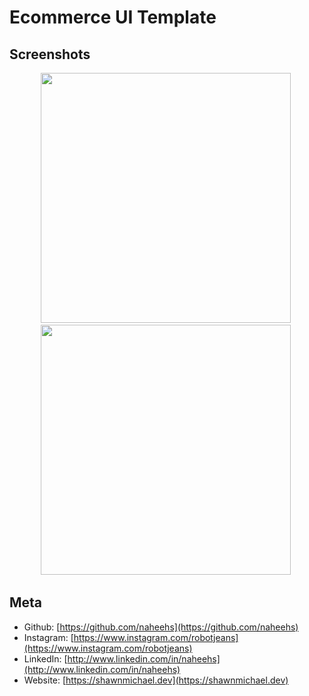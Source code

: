 # Ecommerce UI Template

## Screenshots

<p align="center">
    <img src="https://user-images.githubusercontent.com/76571348/103107834-6f0f6d80-4642-11eb-9e8e-153d68d1a405.png" width="400">&nbsp;
    <img src="https://user-images.githubusercontent.com/76571348/103107835-720a5e00-4642-11eb-8849-e4dfa7a59c4c.png" width="400">&nbsp;
</p>

## Meta

- Github: [https://github.com/naheehs](https://github.com/naheehs)
- Instagram: [https://www.instagram.com/robotjeans](https://www.instagram.com/robotjeans)
- LinkedIn: [http://www.linkedin.com/in/naheehs](http://www.linkedin.com/in/naheehs)
- Website: [https://shawnmichael.dev](https://shawnmichael.dev)
